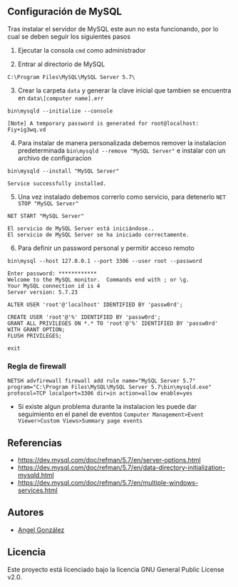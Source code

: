 ## Configuración de MySQL

Tras instalar el servidor de MySQL este aun no esta funcionando, por lo cual se deben seguir los siguientes pasos

1. Ejecutar la consola `cmd` como administrador

2. Entrar al directorio de MySQL 

~~~
C:\Program Files\MySQL\MySQL Server 5.7\
~~~

3. Crear la carpeta `data` y generar la clave inicial que tambien se encuentra en `data\[computer name].err`

~~~
bin\mysqld --initialize --console
~~~

~~~
[Note] A temporary password is generated for root@localhost: Fiy+ig3wq.vd
~~~

4. Para instalar de manera personalizada debemos remover la instalacion predeterminada `bin\mysqld --remove "MySQL Server"` e instalar con un archivo de configuracion 

~~~
bin\mysqld --install "MySQL Server"
~~~

~~~
Service successfully installed.
~~~

5. Una vez instalado debemos correrlo como servicio, para detenerlo `NET STOP "MySQL Server"`

~~~
NET START "MySQL Server"
~~~

~~~
El servicio de MySQL Server está iniciándose..
El servicio de MySQL Server se ha iniciado correctamente.
~~~

6. Para definir un password personal y permitir acceso remoto

~~~
bin\mysql --host 127.0.0.1 --port 3306 --user root --password
~~~

~~~
Enter password: ************
Welcome to the MySQL monitor.  Commands end with ; or \g.
Your MySQL connection id is 4
Server version: 5.7.23
~~~

~~~
ALTER USER 'root'@'localhost' IDENTIFIED BY 'passw0rd';

CREATE USER 'root'@'%' IDENTIFIED BY 'passw0rd';
GRANT ALL PRIVILEGES ON *.* TO 'root'@'%' IDENTIFIED BY 'passw0rd' WITH GRANT OPTION;
FLUSH PRIVILEGES;

exit
~~~

### Regla de firewall

~~~
NETSH advfirewall firewall add rule name="MySQL Server 5.7" program="C:\Program Files\MySQL\MySQL Server 5.7\bin\mysqld.exe" protocol=TCP localport=3306 dir=in action=allow enable=yes
~~~

* Si existe algun problema durante la instalacion les puede dar seguimiento en el panel de eventos `Computer Management>Event Viewer>Custom Views>Summary page events`

## Referencias

* https://dev.mysql.com/doc/refman/5.7/en/server-options.html
* https://dev.mysql.com/doc/refman/5.7/en/data-directory-initialization-mysqld.html
* https://dev.mysql.com/doc/refman/5.7/en/multiple-windows-services.html

## Autores

* [Angel González](https://github.com/mgrc45)

## Licencia

Este proyecto está licenciado bajo la licencia GNU General Public License v2.0.
